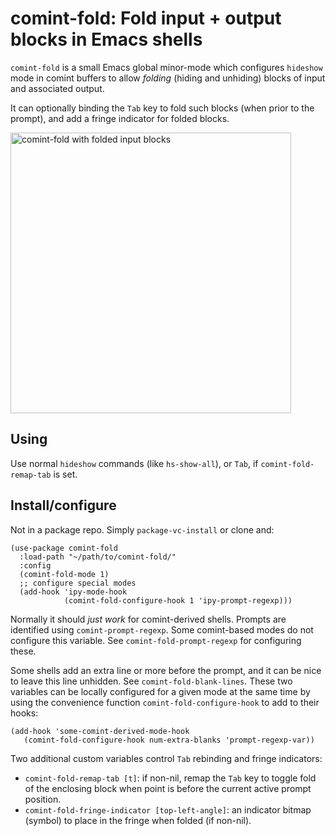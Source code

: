 # comint-fold: Fold input + output blocks in Emacs shells

`comint-fold` is a small Emacs global minor-mode which configures `hideshow` mode in comint buffers to allow *folding* (hiding and unhiding) blocks of input and associated output. 

It can optionally binding the `Tab` key to fold such blocks (when prior to the prompt), and add a fringe indicator for folded blocks.

<img width="449" alt="comint-fold with folded input blocks" src="https://github.com/jdtsmith/comint-fold/assets/93749/c7d768d9-117b-400a-ba79-153bbbf6c48d">

## Using

Use normal `hideshow` commands (like `hs-show-all`), or `Tab`, if `comint-fold-remap-tab` is set.  

## Install/configure

Not in a package repo.  Simply `package-vc-install` or clone and:

```elisp
(use-package comint-fold
  :load-path "~/path/to/comint-fold/"
  :config
  (comint-fold-mode 1)
  ;; configure special modes 
  (add-hook 'ipy-mode-hook
            (comint-fold-configure-hook 1 'ipy-prompt-regexp)))
```

Normally it should *just work* for comint-derived shells.  Prompts are identified using `comint-prompt-regexp`.  Some comint-based modes do not configure this variable.  See `comint-fold-prompt-regexp` for configuring these. 

Some shells add an extra line or more before the prompt, and it can be nice to leave this line unhidden.  See `comint-fold-blank-lines`.  These two variables can be locally configured for a given mode at the same time by using the convenience function `comint-fold-configure-hook` to add to their hooks:

```elisp
(add-hook 'some-comint-derived-mode-hook
   (comint-fold-configure-hook num-extra-blanks 'prompt-regexp-var))
```

Two additional custom variables control `Tab` rebinding and fringe indicators:

- `comint-fold-remap-tab [t]`: if non-nil, remap the `Tab` key to toggle fold of the enclosing block when point is before the current active prompt position.
- `comint-fold-fringe-indicator [top-left-angle]`: an indicator bitmap (symbol) to place in the fringe when folded (if non-nil).
